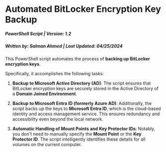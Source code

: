 # Automated BitLocker Encryption Key Backup

##### PowerShell Script | Version: 1.2
##### Written by: Salman Ahmed | Last Updated: 04/25/2024

This PowerShell script automates the process of **backing up BitLocker encryption keys**.

Specifically, it accomplishes the following tasks:

1. **Backup to Microsoft Active Directory (AD)**: The script ensures that BitLocker encryption keys are securely stored in the Active Directory of a **Domain Joined Environment**.

2. **Backup to Microsoft Entra ID (formerly Azure AD)**: Additionally, the script backs up the keys to **Microsoft Entra ID**, which is the cloud-based identity and access management service. This ensures redundancy and accessibility even beyond the local network.

3. **Automatic Handling of Mount Points and Key Protector IDs**: Notably, you don't need to manually specify the **Mount Point** or the **Key Protector ID**. The script intelligently identifies these details for all volumes on the current computer.
